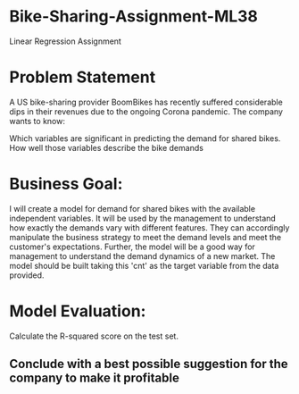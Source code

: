 # Bike-Sharing-Assignment-ML38
Linear Regression Assignment
# Problem Statement
A US bike-sharing provider BoomBikes has recently suffered considerable dips in their revenues due to the ongoing Corona pandemic.
The company wants to know:

Which variables are significant in predicting the demand for shared bikes.
How well those variables describe the bike demands
# Business Goal:
I will create a model for demand for shared bikes with the available independent variables. It will be used by the management to understand how exactly the demands vary with different features. They can accordingly manipulate the business strategy to meet the demand levels and meet the customer's expectations. Further, the model will be a good way for management to understand the demand dynamics of a new market. 
The model should be built taking this 'cnt' as the target variable from the data provided.
# Model Evaluation:
 Calculate the R-squared score on the test set.
## Conclude with a best possible suggestion for the company to make it profitable
